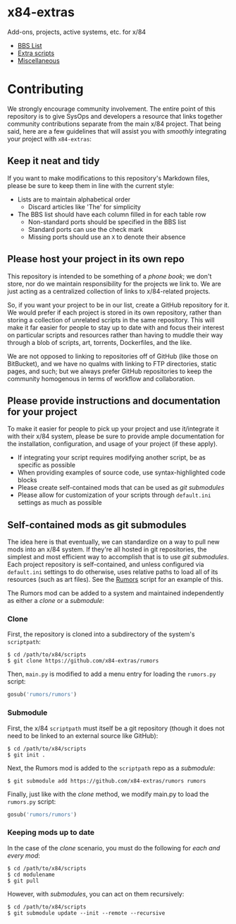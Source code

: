 # x84-extras

Add-ons, projects, active systems, etc. for x/84

- [BBS List](bbs-list.md)
- [Extra scripts](scripts.md)
- [Miscellaneous](misc.md)

# Contributing

We strongly encourage community involvement. The entire point of this repository is
to give SysOps and developers a resource that links together community contributions
separate from the main x/84 project. That being said, here are a few guidelines
that will assist you with *smoothly* integrating your project with `x84-extras`:

## Keep it neat and tidy

If you want to make modifications to this repository's Markdown files, please be sure
to keep them in line with the current style:

- Lists are to maintain alphabetical order
  - Discard articles like 'The' for simplicity
- The BBS list should have each column filled in for each table row
  - Non-standard ports should be specified in the BBS list
  - Standard ports can use the check mark
  - Missing ports should use an `X` to denote their absence

## Please host your project in its own repo

This repository is intended to be something of a *phone book*; we don't store, nor do
we maintain responsibility for the projects we link to. We are just acting as a
centralized collection of links to x/84-related projects.

So, if you want your project to be in our list, create a GitHub repository for it. We
would prefer if each project is stored in its own repository, rather than storing
a collection of unrelated scripts in the same repository. This will make it far easier
for people to stay up to date with and focus their interest on particular scripts
and resources rather than having to muddle their way through a blob of scripts, art,
torrents, Dockerfiles, and the like.

We are not opposed to linking to repositories off of GitHub (like those on BitBucket),
and we have no qualms with linking to FTP directories, static pages, and such; but we
always prefer GitHub repositories to keep the community homogenous in terms of
workflow and collaboration.

## Please provide instructions and documentation for your project

To make it easier for people to pick up your project and use it/integrate it with their
x/84 system, please be sure to provide ample documentation for the installation,
configuration, and usage of your project (if these apply).

- If integrating your script requires modifying another script, be as specific as
  possible
- When providing examples of source code, use syntax-highlighted code blocks
- Please create self-contained mods that can be used as *git submodules*
- Please allow for customization of your scripts through `default.ini` settings as much
  as possible

## Self-contained mods as git submodules

The idea here is that eventually, we can standardize on a way to pull new mods into an
x/84 system. If they're all hosted in git repositories, the simplest and most efficient
way to accomplish that is to use *git submodules*. Each project repository is
self-contained, and unless configured via `default.ini` settings to do otherwise, uses
relative paths to load all of its resources (such as art files). See the
[Rumors](https://github.com/x84-extras/rumors) script for an example of this.

The Rumors mod can be added to a system and maintained independently as either a *clone*
or a *submodule*:

### Clone

First, the repository is cloned into a subdirectory of the system's `scriptpath`:

    $ cd /path/to/x84/scripts
    $ git clone https://github.com/x84-extras/rumors

Then, `main.py` is modified to add a menu entry for loading the `rumors.py` script:

```python
gosub('rumors/rumors')
```

### Submodule

First, the x/84 `scriptpath` must itself be a git repository (though it does not need
to be linked to an external source like GitHub):

    $ cd /path/to/x84/scripts
    $ git init .

Next, the Rumors mod is added to the `scriptpath` repo as a *submodule*:

    $ git submodule add https://github.com/x84-extras/rumors rumors

Finally, just like with the *clone* method, we modify main.py to load the `rumors.py`
script:

```python
gosub('rumors/rumors')
```

### Keeping mods up to date

In the case of the *clone* scenario, you must do the following for *each and every mod*:

    $ cd /path/to/x84/scripts
    $ cd modulename
    $ git pull

However, with *submodules*, you can act on them recursively:

    $ cd /path/to/x84/scripts
    $ git submodule update --init --remote --recursive
